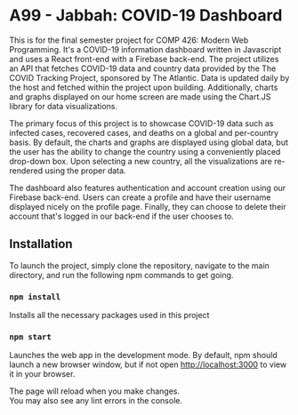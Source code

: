 # A99 - Jabbah: COVID-19 Dashboard

This is for the final semester project for COMP 426: Modern Web Programming. It's a COVID-19 information dashboard written in Javascript and uses a React front-end with a Firebase back-end. The project utilizes an API that fetches COVID-19 data and country data provided by the The COVID Tracking Project, sponsored by The Atlantic. Data is updated daily by the host and fetched within the project upon building. Additionally, charts and graphs displayed on our home screen are made using the Chart.JS library for data visualizations.

The primary focus of this project is to showcase COVID-19 data such as infected cases, recovered cases, and deaths on a global and per-country basis. By default, the charts and graphs are displayed using global data, but the user has the ability to change the country using a conveniently placed drop-down box. Upon selecting a new country, all the visualizations are re-rendered using the proper data.

The dashboard also features authentication and account creation using our Firebase back-end. Users can create a profile and have their username displayed nicely on the profile page. Finally, they can choose to delete their account that's logged in our back-end if the user chooses to.

## Installation

To launch the project, simply clone the repository, navigate to the main directory, and run the following npm commands to get going.

### `npm install`
Installs all the necessary packages used in this project

### `npm start`
Launches the web app in the development mode. By default, npm should launch a new browser window, but if not open [http://localhost:3000](http://localhost:3000) to view it in your browser.

The page will reload when you make changes.\
You may also see any lint errors in the console.
